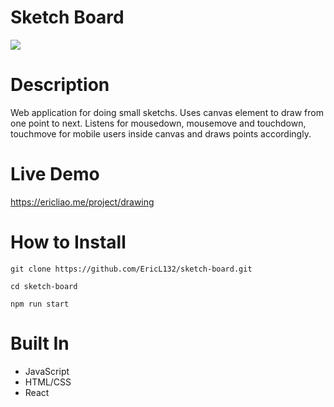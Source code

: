 # Sketch Board 
![](https://ericliao.me/_next/image?url=%2F_next%2Fstatic%2Fimage%2Fpublic%2Fproject%2Fsketch.5b7bfa2f9d6f1aa226696205805ae169.webp&w=1920&q=75)

# Description
Web application for doing small sketchs. Uses canvas element to draw from one point to next. Listens for mousedown, mousemove and touchdown, touchmove for mobile users inside canvas and draws points accordingly.

# Live Demo
https://ericliao.me/project/drawing

# How to Install
```
git clone https://github.com/EricL132/sketch-board.git

cd sketch-board

npm run start
```
# Built In
- JavaScript
- HTML/CSS
- React
